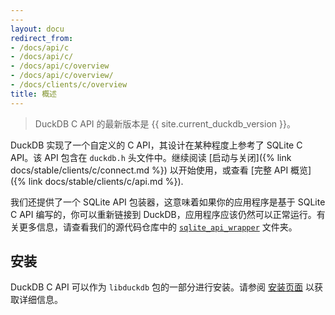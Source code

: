 ```yaml
---
---
layout: docu
redirect_from:
- /docs/api/c
- /docs/api/c/
- /docs/api/c/overview
- /docs/api/c/overview/
- /docs/clients/c/overview
title: 概述
---
```


> DuckDB C API 的最新版本是 {{ site.current_duckdb_version }}。

DuckDB 实现了一个自定义的 C API，其设计在某种程度上参考了 SQLite C API。该 API 包含在 `duckdb.h` 头文件中。继续阅读 [启动与关闭]({% link docs/stable/clients/c/connect.md %}) 以开始使用，或查看 [完整 API 概览]({% link docs/stable/clients/c/api.md %}).

我们还提供了一个 SQLite API 包装器，这意味着如果你的应用程序是基于 SQLite C API 编写的，你可以重新链接到 DuckDB，应用程序应该仍然可以正常运行。有关更多信息，请查看我们的源代码仓库中的 [`sqlite_api_wrapper`](https://github.com/duckdb/duckdb/tree/main/tools/sqlite3_api_wrapper) 文件夹。

## 安装

DuckDB C API 可以作为 `libduckdb` 包的一部分进行安装。请参阅 [安装页面](../../installation?environment=cplusplus) 以获取详细信息。